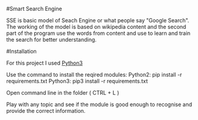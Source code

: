 #Smart Search Engine

SSE is basic model of Seach Engine or what people say "Google Search". The working of the model is based on wikipedia content and the second part of the program use the words from content and use to learn and train the search for better understanding.

#Installation

For this project I used [Python3](https://www.python.org/downloads/release/python-391/)

Use the command to install the reqired modules:
Python2: pip install -r requirements.txt
Python3: pip3 install -r requirements.txt

Open command line in the folder ( CTRL + L )

Play with any topic and see if the module is good enough to recognise and provide the correct information.